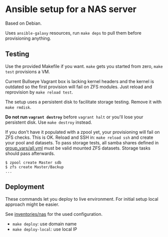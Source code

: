 # Ansible setup for a NAS server

Based on Debian.

Uses `ansible-galaxy` resources, run `make deps` to pull them before provisioning anything.

## Testing

Use the provided Makefile if you want.
`make` gets you started from zero, `make test` provisions a VM.

Current Bullseye Vagrant box is lacking kernel headers and the kernel is outdated so the first provision will fail on ZFS modules.
Just reload and reprovision by `make reload test`.

The setup uses a persistent disk to facilitate storage testing. Remove it with `make rmdisk`.

**Do not run `vagrant destroy`** before `vagrant halt` or you'll lose your persistent disk. Use `make destroy` instead.

If you don't have it populated with a zpool yet, your provisioning will fail on ZFS checks. This is OK.
Reload and SSH in: `make reload ssh` and create your pool and datasets. To pass storage tests, all samba shares defined in [group_vars/all.yml](group_vars/all.yml) must be valid mounted ZFS datasets.
Storage tasks should pass afterwards.

```
$ zpool create Master sdb
$ zfs create Master/Backup
...
```

## Deployment

These commands let you deploy to live environment. For initial setup local approach might be easier.

See [inventories/nas](inventories/nas) for the used configuration.

- `make deploy`: use domain name
- `make deploy-local`: use local IP
